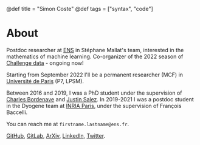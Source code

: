 @def title = "Simon Coste"
@def tags = ["syntax", "code"]

# About


Postdoc researcher at [ENS](http://csd.ens.psl.eu/) in Stéphane Mallat's team, interested in the mathematics of machine learning. Co-organizer of the 2022 season of [Challenge data](http://challengedata.ens.fr) - ongoing now! 

Starting from September 2022 I'll be a permanent researcher (MCF) in [Université de Paris](https://u-paris.fr/en/) (P7, LPSM). 

Between 2016 and 2019, I was a PhD student under the supervision of [Charles Bordenave](http://www.i2m.univ-amu.fr/perso/charles.bordenave/start) and [Justin Salez](https://www.ceremade.dauphine.fr/~salez/). In 2019-2021 I was a postdoc student in the Dyogene team at [INRIA Paris](https://www.inria.fr/en/centre-inria-de-paris), under the supervision of François Baccelli. 

You can reach me at `firstname.lastname@ens.fr`. 


[GitHub](https://github.com/SimonCoste), [GitLab](https://gitlab.inria.fr/scoste), [ArXiv](https://arxiv.org/search/?searchtype=author&query=Coste%2C+S), [LinkedIn](https://fr.linkedin.com/in/simon-coste-48540b220?trk=people-guest_people_search-card), [Twitter](https://twitter.com/__SimonCoste__).


